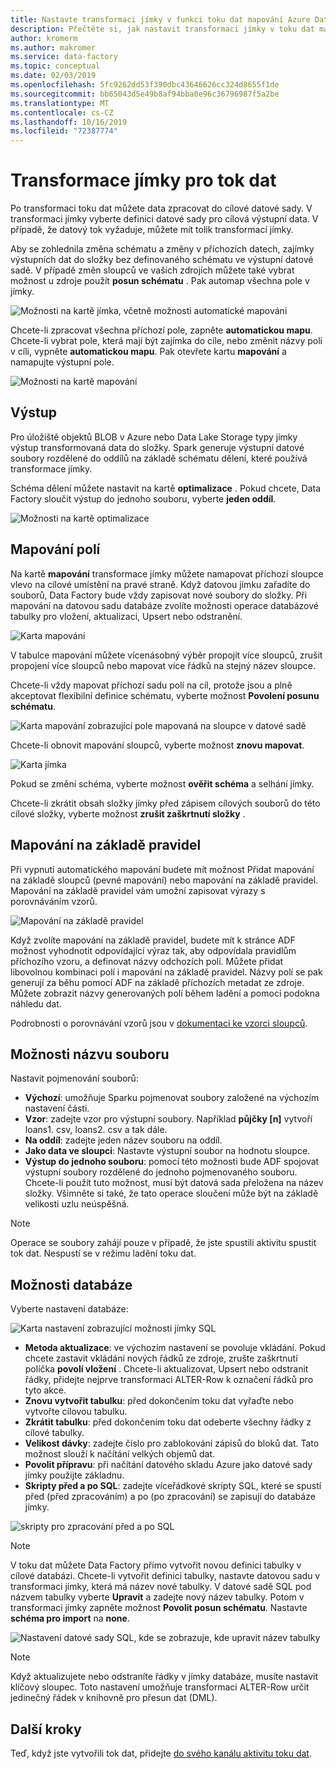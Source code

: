 ```yaml
---
title: Nastavte transformaci jímky v funkci toku dat mapování Azure Data Factory
description: Přečtěte si, jak nastavit transformaci jímky v toku dat mapování.
author: kromerm
ms.author: makromer
ms.service: data-factory
ms.topic: conceptual
ms.date: 02/03/2019
ms.openlocfilehash: 5fc9262dd53f390dbc43646626cc324d8655f1de
ms.sourcegitcommit: bb65043d5e49b8af94bba0e96c36796987f5a2be
ms.translationtype: MT
ms.contentlocale: cs-CZ
ms.lasthandoff: 10/16/2019
ms.locfileid: "72387774"
---
```

# <a name="sink-transformation-for-a-data-flow"></a>Transformace jímky pro tok dat



Po transformaci toku dat můžete data zpracovat do cílové datové sady. V transformaci jímky vyberte definici datové sady pro cílová výstupní data. V případě, že datový tok vyžaduje, můžete mít tolik transformací jímky.

Aby se zohlednila změna schématu a změny v příchozích datech, zajímky výstupních dat do složky bez definovaného schématu ve výstupní datové sadě. V případě změn sloupců ve vašich zdrojích můžete také vybrat možnost u zdroje použít **posun schématu** . Pak automap všechna pole v jímky.

![Možnosti na kartě jímka, včetně možnosti automatické mapování](media/data-flow/sink1.png "jímka 1")

Chcete-li zpracovat všechna příchozí pole, zapněte **automatickou mapu**. Chcete-li vybrat pole, která mají být zajímka do cíle, nebo změnit názvy polí v cíli, vypněte **automatickou mapu**. Pak otevřete kartu **mapování** a namapujte výstupní pole.

![Možnosti na kartě mapování](media/data-flow/sink2.png "jímka 2")

## <a name="output"></a>Výstup 
Pro úložiště objektů BLOB v Azure nebo Data Lake Storage typy jímky výstup transformovaná data do složky. Spark generuje výstupní datové soubory rozdělené do oddílů na základě schématu dělení, které používá transformace jímky. 

Schéma dělení můžete nastavit na kartě **optimalizace** . Pokud chcete, Data Factory sloučit výstup do jednoho souboru, vyberte **jeden oddíl**.

![Možnosti na kartě optimalizace](media/data-flow/opt001.png "možnosti jímky")

## <a name="field-mapping"></a>Mapování polí
Na kartě **mapování** transformace jímky můžete namapovat příchozí sloupce vlevo na cílové umístění na pravé straně. Když datovou jímku zařadíte do souborů, Data Factory bude vždy zapisovat nové soubory do složky. Při mapování na datovou sadu databáze zvolíte možnosti operace databázové tabulky pro vložení, aktualizaci, Upsert nebo odstranění.

![Karta mapování](media/data-flow/sink2.png "Jímky")

V tabulce mapování můžete vícenásobný výběr propojit více sloupců, zrušit propojení více sloupců nebo mapovat více řádků na stejný název sloupce.

Chcete-li vždy mapovat příchozí sadu polí na cíl, protože jsou a plně akceptovat flexibilní definice schématu, vyberte možnost **Povolení posunu schématu**.

![Karta mapování zobrazující pole mapovaná na sloupce v datové sadě](media/data-flow/multi1.png "více možností")

Chcete-li obnovit mapování sloupců, vyberte možnost **znovu mapovat**.

![Karta jímka](media/data-flow/sink1.png "Jímka jedna")

Pokud se změní schéma, vyberte možnost **ověřit schéma** a selhání jímky.

Chcete-li zkrátit obsah složky jímky před zápisem cílových souborů do této cílové složky, vyberte možnost **zrušit zaškrtnutí složky** .

## <a name="rule-based-mapping"></a>Mapování na základě pravidel
Při vypnutí automatického mapování budete mít možnost Přidat mapování na základě sloupců (pevné mapování) nebo mapování na základě pravidel. Mapování na základě pravidel vám umožní zapisovat výrazy s porovnáváním vzorů. 

![Mapování na základě pravidel](media/data-flow/rules4.png "Mapování na základě pravidel")

Když zvolíte mapování na základě pravidel, budete mít k stránce ADF možnost vyhodnotit odpovídající výraz tak, aby odpovídala pravidlům příchozího vzoru, a definovat názvy odchozích polí. Můžete přidat libovolnou kombinaci polí i mapování na základě pravidel. Názvy polí se pak generují za běhu pomocí ADF na základě příchozích metadat ze zdroje. Můžete zobrazit názvy generovaných polí během ladění a pomocí podokna náhledu dat.

Podrobnosti o porovnávání vzorů jsou v [dokumentaci ke vzorci sloupců](concepts-data-flow-column-pattern.md).

## <a name="file-name-options"></a>Možnosti názvu souboru

Nastavit pojmenování souborů: 

   * **Výchozí**: umožňuje Sparku pojmenovat soubory založené na výchozím nastavení části.
   * **Vzor**: zadejte vzor pro výstupní soubory. Například **půjčky [n]** vytvoří loans1. csv, loans2. csv a tak dále.
   * **Na oddíl**: zadejte jeden název souboru na oddíl.
   * **Jako data ve sloupci**: Nastavte výstupní soubor na hodnotu sloupce.
   * **Výstup do jednoho souboru**: pomocí této možnosti bude ADF spojovat výstupní soubory rozdělené do jednoho pojmenovaného souboru. Chcete-li použít tuto možnost, musí být datová sada přeložena na název složky. Všimněte si také, že tato operace sloučení může být na základě velikosti uzlu neúspěšná.

> [!NOTE]
> Operace se soubory zahájí pouze v případě, že jste spustili aktivitu spustit tok dat. Nespustí se v režimu ladění toku dat.

## <a name="database-options"></a>Možnosti databáze

Vyberte nastavení databáze:

![Karta nastavení zobrazující možnosti jímky SQL](media/data-flow/alter-row2.png "Možnosti SQL")

* **Metoda aktualizace**: ve výchozím nastavení se povoluje vkládání. Pokud chcete zastavit vkládání nových řádků ze zdroje, zrušte zaškrtnutí políčka **povolí vložení** . Chcete-li aktualizovat, Upsert nebo odstranit řádky, přidejte nejprve transformaci ALTER-Row k označení řádků pro tyto akce. 
* **Znovu vytvořit tabulku**: před dokončením toku dat vyřaďte nebo vytvořte cílovou tabulku.
* **Zkrátit tabulku**: před dokončením toku dat odeberte všechny řádky z cílové tabulky.
* **Velikost dávky**: zadejte číslo pro zablokování zápisů do bloků dat. Tato možnost slouží k načítání velkých objemů dat. 
* **Povolit přípravu**: při načítání datového skladu Azure jako datové sady jímky použijte základnu.
* **Skripty před a po SQL**: zadejte víceřádkové skripty SQL, které se spustí před (před zpracováním) a po (po zpracování) se zapisují do databáze jímky.

![skripty pro zpracování před a po SQL](media/data-flow/prepost1.png "Skripty pro zpracování SQL")

> [!NOTE]
> V toku dat můžete Data Factory přímo vytvořit novou definici tabulky v cílové databázi. Chcete-li vytvořit definici tabulky, nastavte datovou sadu v transformaci jímky, která má název nové tabulky. V datové sadě SQL pod názvem tabulky vyberte **Upravit** a zadejte nový název tabulky. Potom v transformaci jímky zapněte možnost **Povolit posun schématu**. Nastavte **schéma pro import** na **none**.

![Nastavení datové sady SQL, kde se zobrazuje, kde upravit název tabulky](media/data-flow/dataset2.png "Schéma SQL")

> [!NOTE]
> Když aktualizujete nebo odstraníte řádky v jímky databáze, musíte nastavit klíčový sloupec. Toto nastavení umožňuje transformaci ALTER-Row určit jedinečný řádek v knihovně pro přesun dat (DML).

## <a name="next-steps"></a>Další kroky
Teď, když jste vytvořili tok dat, přidejte [do svého kanálu aktivitu toku dat](concepts-data-flow-overview.md).
